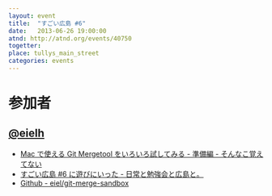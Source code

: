 ```yaml
---
layout: event
title:  "すごい広島 #6"
date:   2013-06-26 19:00:00
atnd: http://atnd.org/events/40750
togetter:
place: tullys_main_street
categories: events
---
```


# 参加者

## [@eielh](http://twitter.com/eielh)

* [Mac で使える Git Mergetool をいろいろ試してみる - 準備編 - そんなこ覚えてない](/blog/2013/06/26/git-mergetool/)
* [すごい広島 #6 に遊びにいった - 日常と勉強会と広島と。](http://eielh-life.tumblr.com/post/53925875590/6)
* [Github - eiel/git-merge-sandbox](https://github.com/eiel/git-merge-sandbox)
